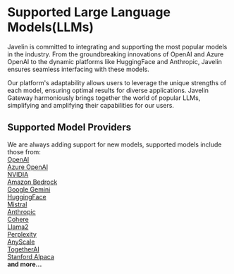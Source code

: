 # Supported Large Language Models(LLMs)

Javelin is committed to integrating and supporting the most popular models in the industry. From the groundbreaking innovations of OpenAI and Azure OpenAI to the dynamic platforms like HuggingFace and Anthropic, Javelin ensures seamless interfacing with these models. 

Our platform's adaptability allows users to leverage the unique strengths of each model, ensuring optimal results for diverse applications. Javelin Gateway harmoniously brings together the world of popular LLMs, simplifying and amplifying their capabilities for our users.

## Supported Model Providers  
We are always adding support for new models, supported models include those from:  
[OpenAI](https://platform.openai.com/docs/models)     
[Azure OpenAI](https://learn.microsoft.com/en-us/azure/ai-services/openai/concepts/models)  
[NVIDIA](https://catalog.ngc.nvidia.com/ai-foundation-models)  
[Amazon Bedrock](https://aws.amazon.com/bedrock)  
[Google Gemini](https://ai.google.dev/models)  
[HuggingFace](https://huggingface.co/models)  
[Mistral](https://docs.mistral.ai/models/)  
[Anthropic](https://www.anthropic.com/product)   
[Cohere](https://cohere.com/)       
[Llama2](https://llama.meta.com/llama2/)     
[Perplexity](https://docs.perplexity.ai/docs/model-cards)  
[AnyScale](https://www.anyscale.com/endpoints)     
[TogetherAI](https://www.together.ai/)       
[Stanford Alpaca](https://crfm.stanford.edu/2023/03/13/alpaca.html)  
**and more...**

